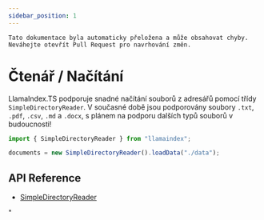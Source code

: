 ```yaml
---
sidebar_position: 1
---
```


`Tato dokumentace byla automaticky přeložena a může obsahovat chyby. Neváhejte otevřít Pull Request pro navrhování změn.`

# Čtenář / Načítání

LlamaIndex.TS podporuje snadné načítání souborů z adresářů pomocí třídy `SimpleDirectoryReader`. V současné době jsou podporovány soubory `.txt`, `.pdf`, `.csv`, `.md` a `.docx`, s plánem na podporu dalších typů souborů v budoucnosti!

```typescript
import { SimpleDirectoryReader } from "llamaindex";

documents = new SimpleDirectoryReader().loadData("./data");
```

## API Reference

- [SimpleDirectoryReader](../../api/classes/SimpleDirectoryReader.md)

"
